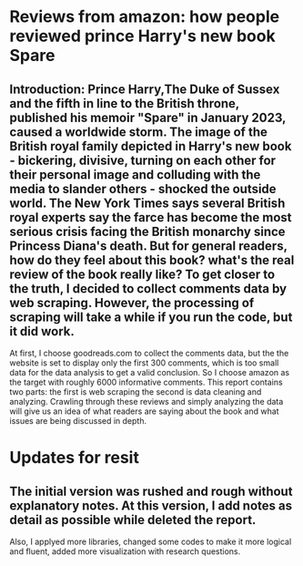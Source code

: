 # Reviews from amazon: how people reviewed prince Harry's new book Spare
## Introduction: Prince Harry,The Duke of Sussex and the fifth in line to the British throne, published his memoir "Spare" in January 2023, caused a worldwide storm. The image of the British royal family depicted in Harry's new book - bickering, divisive, turning on each other for their personal image and colluding with the media to slander others - shocked the outside world. The New York Times says several British royal experts say the farce has become the most serious crisis facing the British monarchy since Princess Diana's death. But for general readers, how do they feel about this book? what's the real review of the book really like? To get closer to the truth, I decided to collect comments data by web scraping. However, the processing of scraping will take a while if you run the code, but it did work.
At first, I choose goodreads.com to collect the comments data, but the the website is set to display only the first 300 comments, which is too small data for the data analysis to get a valid conclusion. So I choose amazon as the target with roughly 6000 informative comments.
This report contains two parts: the first is web scraping the second is data cleaning and analyzing. Crawling through these reviews and simply analyzing the data will give us an idea of what readers are saying about the book and what issues are being discussed in depth.

# Updates for resit
## The initial version was rushed and rough without explanatory notes. At this version, I add notes as detail as possible while deleted the report.
Also, I applyed more libraries, changed some codes to make it more logical and fluent, added more visualization with research questions.
